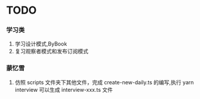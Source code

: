 # TODO

### 学习类

1. 学习设计模式,ByBook
2. 复习观察者模式和发布订阅模式

### 蒙忆雪

1. 仿照 scripts 文件夹下其他文件，完成 create-new-daily.ts 的编写,执行 yarn interview 可以生成 interview-xxx.ts 文件
